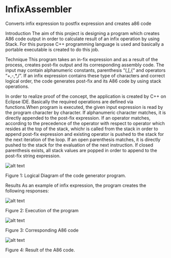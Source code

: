 # InfixAssembler
Converts infix expression to postfix expression and creates a86 code 

Introduction
The aim of this project is designing a program which creates A86 code output in order to calculate result of an infix operation by using Stack. For this purpose C++ programming language is used and basically a portable executable is created to do this job.

Technique
This program takes an in-fix expression and as a result of the process, creates post-fix output and its corresponding assembly code. The input may contain alphanumeric constants, parenthesis “(,[,{“ and operators “+,-,*,/”. If an infix expression contains these type of characters and correct logical order, the code generates post-fix and its A86 code by using stack operations.


In order to realize proof of the concept, the application is created by C++ on Eclipse IDE. Basically the required operations are defined via functions.When program is executed, the given input expression is read by the program character by character. If alphanumeric character matches, it is directly appended to the post-fix expression. If an operator matches, according to the precedence of the operator with respect to operator which resides at the top of the stack, whichr is called from the stack in order to append post-fix expression and existing operator is pushed to the stack for the next iteration of the loop. If an open parenthesis matches, it is directly pushed to the stack for the evaluation of the next instruction. If closed parenthesis exists, all stack values are popped in order to append to the post-fix string expression.


![alt text](https://github.com/akarakoc/InfixAssembler/tree/master/IMG/outline.png)

Figure 1: Logical Diagram of the code generator program.



Results
As an example of infix expression, the program creates the following responses:

![alt text](https://github.com/akarakoc/InfixAssembler/tree/master/IMG/sample.png)

Figure 2: Execution of the program

![alt text](https://github.com/akarakoc/InfixAssembler/tree/master/IMG/sample2.png)

Figure 3: Corresponding A86 code

![alt text](https://github.com/akarakoc/InfixAssembler/tree/master/IMG/sample3.png)

Figure 4: Result of the A86 code.
